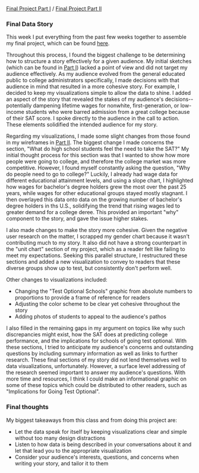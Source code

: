 [Final Project Part I](/project-part1.md) /
[Final Project Part II](/project-part2.md)

### Final Data Story
This week I put everything from the past few weeks together to assemble my final project, which can be found [here](https://arcg.is/09by8b). 

Throughout this process, I found the biggest challenge to be determining how to structure a story effectively for a given audience. My initial sketches (which can be found in [Part I](/project-part1.md)) lacked a point of view and did not target my audience effectively. As my audience evolved from the general educated public to college administrators specifically, I made decisions with that audience in mind that resulted in a more cohesive story. For example, I decided to keep my visualizations simple to allow the data to shine. I added an aspect of the story that revealed the stakes of my audience's decisions--potentially dampening lifetime wages for nonwhite, first-generation, or low-income students who were barred admission from a great college because of their SAT score. I spoke directly to the audience in the call to action. These elements solidified the intended audience for my story.

Regarding my visualizations, I made some slight changes from those found in my wireframes in [Part II](/project-part2.md). The biggest change I made concerns the section, "What do high school students feel the need to take the SAT?" My initial thought process for this section was that I wanted to show how more people were going to college, and therefore the college market was more competitive. However, I found myself constantly asking the question, "Why do people need to go to college?" Luckily, I already had wage data for different educational attainment levels, and using a slope chart, I highlighted how wages for bachelor's degree holders grew the most over the past 25 years, while wages for other educational groups stayed mostly stagnant. I then overlayed this data onto data on the growing number of bachelor's degree holders in ths U.S., solidifying the trend that rising wages led to greater demand for a college deree. This provided an important "why" component to the story, and gave the issue higher stakes.  

I also made changes to make the story more cohesive. Given the negative user research on the matter, I scrapped my gender chart because it wasn't contributing much to my story. It also did not have a strong counterpart in the "unit chart" section of my project, which as a reader felt like failing to meet my expectations. Seeking this parallel structure, I  restructured these sections and added a new visualization to convey to readers that these diverse groups show up to test, but consistently don't perform well.

Other changes to visualizations included:
+ Changing the "Test Optional Schools" graphic from absolute numbers to proportions to provide a frame of reference for readers
+ Adjusting the color scheme to be clear yet cohesive throughout the story
+ Adding photos of students to appeal to the audience's pathos

I also filled in the remaining gaps in my argument on topics like why such discrepancies might exist, how the SAT does at predicting college performance, and the implications for schools of going test optional. With these sections, I tried to anticipate my audience's concerns and outstanding questions by including summary information as well as links to further research. These final sections of my story did not lend themselves well to data visualizations, unfortunately. However, a surface level addressing of the research seemed important to answer my audience's questions. With more time and resources, I think I could make an informational graphic on some of these topics which could be distributed to other readers, such as "Implications for Going Test Optional".

### Final thoughts
My biggest takeaways from this class and from doing this project are:
+ Let the data speak for itself by keeping visualizations clear and simple without too many design distractions
+ Listen to how data is being described in your conversations about it and let that lead you to the appropriate visualization
+ Consider your audience's interests, questions, and concerns when writing your story, and tailor it to them



